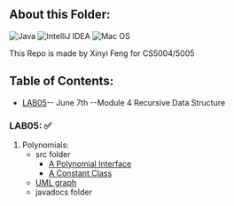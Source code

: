 ## About this Folder:
![Java](https://img.shields.io/badge/java-%23ED8B00.svg?style=for-the-badge&logo=java&logoColor=white)
![IntelliJ IDEA](https://img.shields.io/badge/IntelliJIDEA-000000.svg?style=for-the-badge&logo=intellij-idea&logoColor=white)
![Mac OS](https://img.shields.io/badge/mac%20os-000000?style=for-the-badge&logo=macos&logoColor=F0F0F0)

This Repo is made by Xinyi Feng for CS5004/5005
## Table of Contents:
 
 * [LAB05](#lab05)-- June 7th --Module 4 Recursive Data Structure 


### LAB05: :white_check_mark:
1.  Polynomials:
    - src folder 
      - [A Polynomial Interface](https://github.com/FentPams/cs_5004/blob/main/LAB05/Polynomials/src/Polynomial.java)
      - [A Constant Class](https://github.com/FentPams/cs_5004/blob/main/LAB05/Polynomials/src/Constant.java)
    - [UML graph](https://github.com/FentPams/cs_5004/blob/main/LAB05/Polynomials/Polynomials.png)
    - javadocs folder
     
